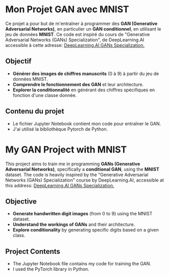 # Mon Projet GAN avec MNIST

Ce projet a pour but de m'entraîner à programmer des **GAN (Generative Adversarial Networks)**, 
en particulier un **GAN conditionnel**, en utilisant le jeu de données **MNIST**.
Ce code est inspiré du cours de "Generative Adversarial Networks (GANs) Specialization", 
de DeepLearning.AI accessible à cette adresse: [DeepLearning.AI GANs Specialization.](https://www.deeplearning.ai/courses/generative-adversarial-networks-gans-specialization/)

## Objectif

- **Générer des images de chiffres manuscrits** (0 à 9) à partir du jeu de données MNIST.
- **Comprendre le fonctionnement des GAN** et leur architecture.
- **Explorer la conditionnalité** en générant des chiffres spécifiques en fonction d'une classe donnée.

## Contenu du projet

- Le fichier Jupyter Notebook contient mon code pour entraîner le GAN.
- J'ai utilisé la bibliothèque Pytorch de Python.


# My GAN Project with MNIST

This project aims to train me in programming **GANs (Generative Adversarial Networks)**, specifically a **conditional GAN**, using the **MNIST** dataset. The code is heavily inspired by the "Generative Adversarial Networks (GANs) Specialization" course by DeepLearning.AI, accessible at this address: [DeepLearning.AI GANs Specialization.](https://www.deeplearning.ai/courses/generative-adversarial-networks-gans-specialization/
)

## Objective

- **Generate handwritten digit images** (from 0 to 9) using the MNIST dataset.
- **Understand the workings of GANs** and their architecture.
- **Explore conditionality** by generating specific digits based on a given class.

## Project Contents

- The Jupyter Notebook file contains my code for training the GAN.
- I used the PyTorch library in Python.

